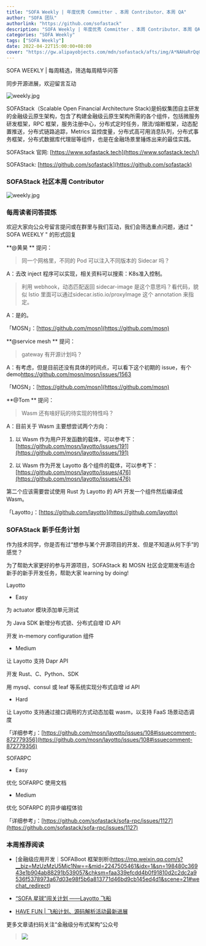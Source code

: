 ```yaml
---
title: "SOFA Weekly | 年度优秀 Committer 、本周 Contributor、本周 QA"
author: "SOFA 团队"
authorlink: "https://github.com/sofastack"
description: "SOFA Weekly | 年度优秀 Committer 、本周 Contributor、本周 QA"
categories: "SOFA Weekly"
tags: ["SOFA Weekly"]
date: 2022-04-22T15:00:00+08:00
cover: "https://gw.alipayobjects.com/mdn/sofastack/afts/img/A*NAHaRrQqGzAAAAAAAAAAAAAAARQnAQ"
---
```


SOFA WEEKLY | 每周精选，筛选每周精华问答

同步开源进展，欢迎留言互动

![weekly.jpg](https://gw.alipayobjects.com/mdn/sofastack/afts/img/A*NAHaRrQqGzAAAAAAAAAAAAAAARQnAQ)

SOFAStack（Scalable Open Financial Architecture Stack)是蚂蚁集团自主研发的金融级云原生架构，包含了构建金融级云原生架构所需的各个组件，包括微服务研发框架，RPC 框架，服务注册中心，分布式定时任务，限流/熔断框架，动态配置推送，分布式链路追踪，Metrics 监控度量，分布式高可用消息队列，分布式事务框架，分布式数据库代理层等组件，也是在金融场景里锤炼出来的最佳实践。

SOFAStack 官网: [https://www.sofastack.tech](https://www.sofastack.tech/)

SOFAStack: [https://github.com/sofastack](https://github.com/sofastack)

### SOFAStack 社区本周 Contributor  
![weekly.jpg](https://gw.alipayobjects.com/mdn/rms_1c90e8/afts/img/A*6Hm4SpN2FWUAAAAAAAAAAAAAARQnAQ)

### 每周读者问答提炼

欢迎大家向公众号留言提问或在群里与我们互动，我们会筛选重点问题，通过 " SOFA WEEKLY " 的形式回复

**@黄昊 ** 提问：

>同一个网格里，不同的 Pod 可以注入不同版本的 Sidecar 吗？

A：去改 inject 程序可以实现，相关资料可以搜索：K8s准入控制。

>利用 webhook，动态匹配返回 sidecar-image 是这个意思吗？看代码，貌似 Istio 里面可以通过sidecar.istio.io/proxyImage 这个 annotation 来指定。

A：是的。

「MOSN」：[https://github.com/mosn](https://github.com/mosn)

**@service mesh ** 提问：

>gateway 有开源计划吗？

A：有考虑，但是目前还没有具体的时间点，可以看下这个初期的 issue，有个demo[https://github.com/mosn/mosn/issues/1563 ](https://github.com/mosn/mosn/issues/1563 )

「MOSN」：[https://github.com/mosn](https://github.com/mosn)

**@Tom ** 提问：

>Wasm 还有啥好玩的待实现的特性吗？

A：目前关于 Wasm 主要想尝试两个方向：

1. 以 Wasm 作为用户开发函数的载体，可以参考下：[https://github.com/mosn/layotto/issues/191](https://github.com/mosn/layotto/issues/191)

2. 以 Wasm 作为开发 Layotto 各个组件的载体，可以参考下：[https://github.com/mosn/layotto/issues/476](https://github.com/mosn/layotto/issues/476)

第二个应该需要尝试使用 Rust 为 Layotto 的 API 开发一个组件然后编译成 Wasm。

「Layotto」：[https://github.com/layotto](https://github.com/layotto)

### SOFAStack 新手任务计划

作为技术同学，你是否有过“想参与某个开源项目的开发、但是不知道从何下手”的感觉？

为了帮助大家更好的参与开源项目，SOFAStack 和 MOSN 社区会定期发布适合新手的新手开发任务，帮助大家 learning by doing!

Layotto

- Easy

为 actuator 模块添加单元测试

为 Java SDK 新增分布式锁、分布式自增 ID API

开发 in-memory configuration 组件

- Medium

让 Layotto 支持 Dapr API

开发 Rust、C、Python、SDK

用 mysql、consul 或 leaf 等系统实现分布式自增 id API

- Hard

让 Layotto 支持通过接口调用的方式动态加载 wasm，以支持 FaaS 场景动态调度

「详细参考」：[https://github.com/mosn/layotto/issues/108#issuecomment-872779356](https://github.com/mosn/layotto/issues/108#issuecomment-872779356)

SOFARPC

- Easy

优化 SOFARPC 使用文档

- Medium

优化 SOFARPC 的异步编程体验

「详细参考」：[https://github.com/sofastack/sofa-rpc/issues/1127](https://github.com/sofastack/sofa-rpc/issues/1127)

### 本周推荐阅读

- [金融级应用开发｜SOFABoot 框架剖析(https://mp.weixin.qq.com/s?__biz=MzUzMzU5Mjc1Nw==&mid=2247505461&idx=1&sn=198480c36943e1b904ab88291b539057&chksm=faa339efcdd4b0f91810d2c2dc2a9536f5378973a67d03e98f5b6a813771d46bd9cb145ed4d1&scene=21#wechat_redirect)

- [“SOFA 星球”闯关计划 ——Layotto 飞船](https://mp.weixin.qq.com/s?__biz=MzUzMzU5Mjc1Nw==&mid=2247505856&idx=1&sn=bbf95767a84de62d4bb2bdf46644ab30&chksm=faa3381acdd4b10c76825f7d3999fb4956ce0d24562a7a26af1732c70d28966b2f84f0457800&scene=21#wechat_redirect)

- [HAVE FUN | 飞船计划、源码解析活动最新进展](https://mp.weixin.qq.com/s?__biz=MzUzMzU5Mjc1Nw==&mid=2247506596&idx=1&sn=20a8f689516c0252ac1957510c8156ba&chksm=faa3357ecdd4bc684c5f9d0d6f91f4b84b4e52da45c94c3907570a2e0b09b1d4df45fa505cc5&scene=21#wechat_redirect)

更多文章请扫码关注“金融级分布式架构”公众号

>![](https://gw.alipayobjects.com/mdn/rms_1c90e8/afts/img/A*8G5NRZ7UEToAAAAAAAAAAAAAARQnAQ)
